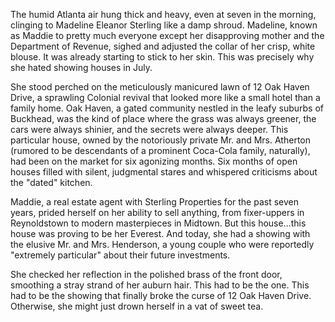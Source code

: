 The humid Atlanta air hung thick and heavy, even at seven in the morning, clinging to Madeline Eleanor Sterling like a damp shroud. Madeline, known as Maddie to pretty much everyone except her disapproving mother and the Department of Revenue, sighed and adjusted the collar of her crisp, white blouse. It was already starting to stick to her skin. This was precisely why she hated showing houses in July.

She stood perched on the meticulously manicured lawn of 12 Oak Haven Drive, a sprawling Colonial revival that looked more like a small hotel than a family home. Oak Haven, a gated community nestled in the leafy suburbs of Buckhead, was the kind of place where the grass was always greener, the cars were always shinier, and the secrets were always deeper. This particular house, owned by the notoriously private Mr. and Mrs. Atherton (rumored to be descendants of a prominent Coca-Cola family, naturally), had been on the market for six agonizing months. Six months of open houses filled with silent, judgmental stares and whispered criticisms about the "dated" kitchen.

Maddie, a real estate agent with Sterling Properties for the past seven years, prided herself on her ability to sell anything, from fixer-uppers in Reynoldstown to modern masterpieces in Midtown. But this house...this house was proving to be her Everest. And today, she had a showing with the elusive Mr. and Mrs. Henderson, a young couple who were reportedly "extremely particular" about their future investments.

She checked her reflection in the polished brass of the front door, smoothing a stray strand of her auburn hair. This had to be the one. This had to be the showing that finally broke the curse of 12 Oak Haven Drive. Otherwise, she might just drown herself in a vat of sweet tea.
